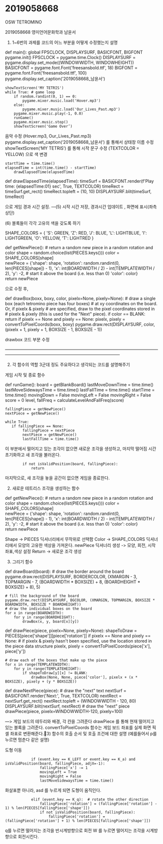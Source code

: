 # 2019058668
OSW TETROMINO

2019058668 영미언어문화학과 남윤서



1) 1~6번의 과제를 코드의 어느 부분을 어떻게 수정했는지 설명

def main():
    global FPSCLOCK, DISPLAYSURF, BASICFONT, BIGFONT
    pygame.init()
    FPSCLOCK = pygame.time.Clock()
    DISPLAYSURF = pygame.display.set_mode((WINDOWWIDTH, WINDOWHEIGHT))
    BASICFONT = pygame.font.Font('freesansbold.ttf', 18)
    BIGFONT = pygame.font.Font('freesansbold.ttf', 100)
    pygame.display.set_caption('2019058668_남윤서')

    showTextScreen('MY TETRIS')
    while True: # game loop
        if random.randint(0, 1) == 0:
            pygame.mixer.music.load('Hover.mp3')
        else:
            pygame.mixer.music.load('Our_Lives_Past.mp3')
        pygame.mixer.music.play(-1, 0.0)
        runGame()
        pygame.mixer.music.stop()
        showTextScreen('Game Over’)

음악 수정 (Hover.mp3, Our_Lives_Past.mp3)
pygame.display.set_caption(‘2019058668_남윤서’) 를 통해서 상태창 이름 수정
showTextScreen(‘MY TETRIS’) 를 통해 시작 문구 수정
(TEXTCOLOR = YELLOW) 으로 색 변경

    startTime = time.time()
    elapsedTime = int(time.time() - startTime)
        drawElapsedTime(elapsedTime)


def drawElapsedTime(elapsedTime):
    timeSurf = BASICFONT.render(f'Play time: {elapsedTime:01} sec', True, TEXTCOLOR)
    timeRect = timeSurf.get_rect()
    timeRect.topleft = (10, 10)
    DISPLAYSURF.blit(timeSurf, timeRect)




으로 게임 경과 시간 설정. —(5)
시작 시간 저장, 경과시간 업데이트 , 화면에 표시(좌측 상단)







(6) 블록들이 각각 고유의 색을 갖도록 하기


SHAPE_COLORS = {
    'S': GREEN,
    'Z': RED,
    'J': BLUE,
    'L': LIGHTBLUE,
    'I': LIGHTGREEN,
    'O': YELLOW,
    'T': LIGHTRED
}

def getNewPiece():
    # return a random new piece in a random rotation and color
    shape = random.choice(list(PIECES.keys()))
    color = SHAPE_COLORS[shape]  
    newPiece = {'shape': shape,
                'rotation': random.randint(0, len(PIECES[shape]) - 1),
                'x': int(BOARDWIDTH / 2) - int(TEMPLATEWIDTH / 2),
                'y': -2,  # start it above the board (i.e. less than 0)
                'color': color}  
    return newPiece

으로 수정 후,

def drawBox(boxx, boxy, color, pixelx=None, pixely=None):
    # draw a single box (each tetromino piece has four boxes)
    # at xy coordinates on the board. Or, if pixelx & pixely
    # are specified, draw to the pixel coordinates stored in
    # pixelx & pixely (this is used for the "Next" piece).
    if color == BLANK:
        return
    if pixelx == None and pixely == None:
        pixelx, pixely = convertToPixelCoords(boxx, boxy)
    pygame.draw.rect(DISPLAYSURF, color, (pixelx + 1, pixely + 1, BOXSIZE - 1, BOXSIZE - 1))


drawbox 코드 부분 수정

———————————————————————————————————————————————————————————————



2) 각 함수의 역할 3군데 정도 주요하다고 생각되는 코드를 설명해주기


게임 시작 및 종료 함수

def runGame():
    board = getBlankBoard()
    lastMoveDownTime = time.time()
    lastMoveSidewaysTime = time.time()
    lastFallTime = time.time()
    startTime = time.time()
    movingDown = False 
    movingLeft = False
    movingRight = False
    score = 0
    level, fallFreq = calculateLevelAndFallFreq(score)

    fallingPiece = getNewPiece()
    nextPiece = getNewPiece()

    while True:  
       if fallingPiece == None:
            fallingPiece = nextPiece
            nextPiece = getNewPiece()
            lastFallTime = time.time() 

이 부분에서 떨어지고 있는 조각이 없으면 새로운 조각을 생성하고,
마지막 떨어짐 시간 초기화하고 새 조각을 불러온다.

            if not isValidPosition(board, fallingPiece):
                return
마지막으로, 새 조각을 놓을 공간이 없으면 게임을 종료한다.

2) 새로운 테트리스 조각을 생성하는 함수

def getNewPiece():
    # return a random new piece in a random rotation and color
    shape = random.choice(list(PIECES.keys()))
    color = SHAPE_COLORS[shape]  
    newPiece = {'shape': shape,
                'rotation': random.randint(0, len(PIECES[shape]) - 1),
                'x': int(BOARDWIDTH / 2) - int(TEMPLATEWIDTH / 2),
                'y': -2,  # start it above the board (i.e. less than 0)
                'color': color}  
    return newPiece


Shape -> PIECES 딕셔너리에서 무작위로 선택함
Color -> SHAPE_COLORS 딕셔너리에서 모양의 고유한 색상을 가져온다.
newPiece 딕셔너리 생성 -> 모양, 회전, 시작좌표,색상 설정
Return -> 새로운 조각 생성

3) 그리기 함수

def drawBoard(board):
    # draw the border around the board
    pygame.draw.rect(DISPLAYSURF, BORDERCOLOR, (XMARGIN - 3, TOPMARGIN - 7, (BOARDWIDTH * BOXSIZE) + 8, (BOARDHEIGHT * BOXSIZE) + 8), 5)

    # fill the background of the board
    pygame.draw.rect(DISPLAYSURF, BGCOLOR, (XMARGIN, TOPMARGIN, BOXSIZE * BOARDWIDTH, BOXSIZE * BOARDHEIGHT))
    # draw the individual boxes on the board
    for x in range(BOARDWIDTH):
        for y in range(BOARDHEIGHT):
            drawBox(x, y, board[x][y])

def drawPiece(piece, pixelx=None, pixely=None):
    shapeToDraw = PIECES[piece['shape']][piece['rotation']]
    if pixelx == None and pixely == None:
        # if pixelx & pixely hasn't been specified, use the location stored in the piece data structure
        pixelx, pixely = convertToPixelCoords(piece['x'], piece['y'])

    # draw each of the boxes that make up the piece
    for x in range(TEMPLATEWIDTH):
        for y in range(TEMPLATEHEIGHT):
            if shapeToDraw[y][x] != BLANK:
                drawBox(None, None, piece['color'], pixelx + (x * BOXSIZE), pixely + (y * BOXSIZE))


def drawNextPiece(piece):
    # draw the "next" text
    nextSurf = BASICFONT.render('Next:', True, TEXTCOLOR)
    nextRect = nextSurf.get_rect()
    nextRect.topleft = (WINDOWWIDTH - 120, 80)
    DISPLAYSURF.blit(nextSurf, nextRect)
    # draw the "next" piece
    drawPiece(piece, pixelx=WINDOWWIDTH-120, pixely=100)


—> 게임 보드의 테두리와 배경, 각 칸을 그려준다
drawPiece 를 통해 현재 떨어지고 있는 블록을 그려준다.
convertToPixelCoords 함수는 게임 보드 좌표를 실제 화면 픽셀 좌표로 변환해준다.3) 함수의 호출 순서 및 호출 조건에 대한 설명 (예를들어서 p를누르면 멈춘다 같은 설명)

도형 이동


                if (event.key == K_LEFT or event.key == K_a) and isValidPosition(board, fallingPiece, adjX=-1):
                    fallingPiece['x'] -= 1
                    movingLeft = True
                    movingRight = False
                    lastMoveSidewaysTime = time.time()


화살표뿐 아니라, asd 를 누르게 되면 도형이 움직인다.

                elif (event.key == K_q):  # rotate the other direction
                    fallingPiece['rotation'] = (fallingPiece['rotation'] - 1) % len(PIECES[fallingPiece['shape']])
                    if not isValidPosition(board, fallingPiece):
                        fallingPiece['rotation'] = (fallingPiece['rotation'] + 1) % len(PIECES[fallingPiece['shape']])


q를 누르면 떨어지는 조각을 반시계방향으로 회전
W 를 누르면 떨어지는 조각을 시계방향으로 회전시킨다.

